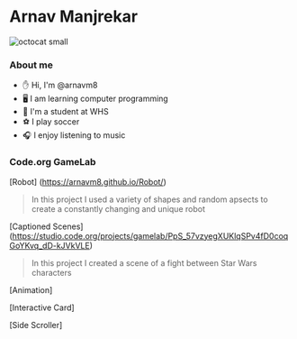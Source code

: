# Arnav Manjrekar

![octocat small](https://github.com/arnavm8/Arnav-Manjrekar/assets/146843617/088aded6-2523-4257-8e75-81378eb8cee1)

### About me

- ✋ Hi, I'm @arnavm8
- 🖥️ I am learning computer programming
- 🏫 I'm a student at WHS
- ⚽ I play soccer
- 🎧 I enjoy listening to music

### Code.org GameLab

[Robot] (https://arnavm8.github.io/Robot/)
> In this project I used a variety of shapes and random apsects to create a constantly changing and unique robot

[Captioned Scenes] (https://studio.code.org/projects/gamelab/PpS_57vzyegXUKlqSPv4fD0coqGoYKvq_dD-kJVkVLE)

> In this project I created a scene of a fight between Star Wars characters

[Animation]
>

[Interactive Card]
>

[Side Scroller]
>


